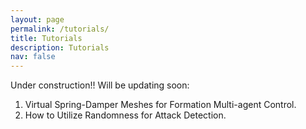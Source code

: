 ```yaml
---
layout: page
permalink: /tutorials/
title: Tutorials
description: Tutorials
nav: false
---
```


Under construction!! Will be updating soon: <br>
1) Virtual Spring-Damper Meshes for Formation Multi-agent Control.
2) How to Utilize Randomness for Attack Detection.

<!-- For now, this page is assumed to be a static description of your posters. You can convert it to a collection similar to `_projects/` so that you can have a dedicated page for each poster. -->

<!-- Organize your courses by years, topics, or universities, however you like! -->
